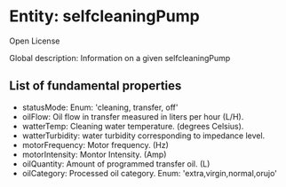 # Entity: selfcleaningPump

Open License

Global description: Information on a given selfcleaningPump

## List of fundamental properties

- statusMode: Enum: 'cleaning, transfer, off'
- oilFlow: Oil flow in transfer measured in liters per hour (L/H).
- watterTemp: Cleaning water temperature. (degrees Celsius).
- watterTurbidity: water turbidity corresponding to impedance level.
- motorFrequency: Motor frequency. (Hz)
- motorIntensity: Montor Intensity. (Amp)
- oilQuantity: Amount of programmed transfer oil. (L)
- oilCategory: Processed oil category. Enum: 'extra,virgin,normal,orujo'
